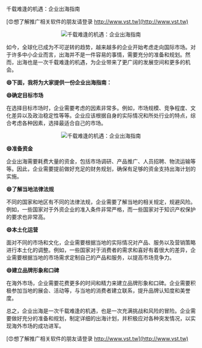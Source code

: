 千载难逢的机遇：企业出海指南

[😍想了解推广相关软件的朋友请登录 http://www.vst.tw](http://www.vst.tw)

 <center><img src="https://vst.tw/MP4/tuiguang/png/4.png" alt="千载难逢的机遇：企业出海指南"></center>

如今，全球化已成为不可逆转的趋势，越来越多的企业开始考虑走向国际市场。对于许多中小企业而言，出海并不是一件容易的事情，需要充分的准备和规划。然而，出海也是一次千载难逢的机遇，为企业带来了更广阔的发展空间和更多的机会。

**😄下面，我将为大家提供一份企业出海指南：**

**😄确定目标市场**

在选择目标市场时，企业需要考虑的因素非常多。例如，市场规模、竞争程度、文化差异以及政治稳定性等等。企业应该根据自身的实际情况和所处行业的特点，综合考虑各种因素，选择最适合自己的市场。

 <center><img src="https://vst.tw/MP4/tuiguang/png/3.png" alt="千载难逢的机遇：企业出海指南"></center>

**😄准备资金**

企业出海需要耗费大量的资金，包括市场调研、产品推广、人员招聘、物流运输等等。因此，企业需要提前做好充足的财务规划，确保有足够的资金支持出海计划的实施。

**😄了解当地法律法规**

不同的国家和地区有不同的法律法规，企业需要了解当地的相关规定，规避风险。例如，一些国家对于外资企业的准入条件非常严格，而一些国家对于知识产权保护的要求也非常高。

**😄本土化运营**

面对不同的市场和文化，企业需要根据当地的实际情况对产品、服务以及营销策略进行本土化的调整。例如，一些国家对于消费者的需求和喜好有着很大的差异，企业需要根据当地的市场需求定制自己的产品和服务，以提高市场竞争力。

**😄建立品牌形象和口碑**

在海外市场，企业需要花费更多的时间和精力来建立品牌形象和口碑。企业需要积极参加当地的展会、活动等，与当地的消费者建立联系，提升品牌认知度和美誉度。

总之，企业出海是一次千载难逢的机遇，也是一次充满挑战和风险的冒险。企业需要做好充分的准备和规划，制定详细的出海计划，并积极应对各种突发情况，以实现海外市场的成功进军。

[😍想了解推广相关软件的朋友请登录 http://www.vst.tw](http://www.vst.tw)



